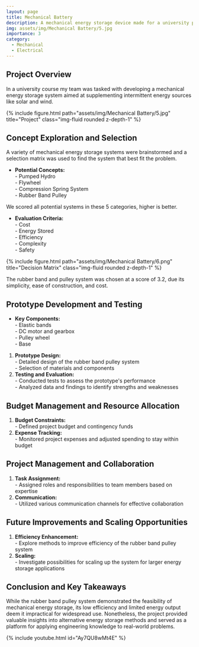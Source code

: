 ```yaml
---
layout: page
title: Mechanical Battery
description: A mechanical energy storage device made for a university project. Team Project
img: assets/img/Mechanical Battery/5.jpg
importance: 3
category: 
  - Mechanical
  - Electrical
---
```


<h2>Project Overview</h2>

In a university course my team was tasked with developing a mechanical energy storage system aimed at supplementing intermittent energy sources like solar and wind. 

<div class="row">
  <div class="col-sm mt-3 mt-md-0">   
    {% include figure.html path="assets/img/Mechanical Battery/5.jpg" title="Project" class="img-fluid rounded z-depth-1" %}
  </div>
</div>


<h2>Concept Exploration and Selection</h2>
A variety of mechanical energy storage systems were brainstormed and a selection matrix was used to find the system that best fit the problem.
<ul>
  <li><strong>Potential Concepts:</strong><br>
    - Pumped Hydro<br>
    - Flywheel<br>
    - Compression Spring System<br>
    - Rubber Band Pulley</li>
</ul>

We scored all potential systems in these 5 categories, higher is better.
<ul>
  <li><strong>Evaluation Criteria:</strong><br>
    - Cost<br>
    - Energy Stored<br>
    - Efficiency<br>
    - Complexity<br>
    - Safety</li>
</ul>

<div class="row">
  <div class="col-sm mt-3 mt-md-0">   
    {% include figure.html path="assets/img/Mechanical Battery/6.png" title="Decision Matrix" class="img-fluid rounded z-depth-1" %}
  </div>
</div>

The rubber band and pulley system was chosen at a score of 3.2, due its simplicity, ease of construction, and cost.


<h2>Prototype Development and Testing</h2>

<ul>
  <li><strong>Key Components:</strong><br>
    - Elastic bands<br>
    - DC motor and gearbox<br>
    - Pulley wheel<br>
    - Base</li>
</ul>

<ol>
  <li><strong>Prototype Design:</strong><br>
    - Detailed design of the rubber band pulley system<br>
    - Selection of materials and components</li>
  <li><strong>Testing and Evaluation:</strong><br>
    - Conducted tests to assess the prototype's performance<br>
    - Analyzed data and findings to identify strengths and weaknesses</li>
</ol>

<h2>Budget Management and Resource Allocation</h2>
<ol>
  <li><strong>Budget Constraints:</strong><br>
    - Defined project budget and contingency funds</li>
  <li><strong>Expense Tracking:</strong><br>
    - Monitored project expenses and adjusted spending to stay within budget</li>
</ol>

<h2>Project Management and Collaboration</h2>
<ol>
  <li><strong>Task Assignment:</strong><br>
    - Assigned roles and responsibilities to team members based on expertise</li>
  <li><strong>Communication:</strong><br>
    - Utilized various communication channels for effective collaboration</li>
</ol>

<h2>Future Improvements and Scaling Opportunities</h2>
<ol>
  <li><strong>Efficiency Enhancement:</strong><br>
    - Explore methods to improve efficiency of the rubber band pulley system</li>
  <li><strong>Scaling:</strong><br>
    - Investigate possibilities for scaling up the system for larger energy storage applications</li>
</ol>

<h2>Conclusion and Key Takeaways</h2>
<p>While the rubber band pulley system demonstrated the feasibility of mechanical energy storage, its low efficiency and limited energy output deem it impractical for widespread use. Nonetheless, the project provided valuable insights into alternative energy storage methods and served as a platform for applying engineering knowledge to real-world problems.</p>

{% include youtube.html id="Ay7QU8wMt4E" %}